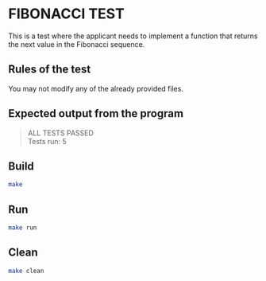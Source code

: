 # FIBONACCI TEST

This is a test where the applicant needs to implement a function that returns
the next value in the Fibonacci sequence.

## Rules of the test

You may not modify any of the already provided files.

## Expected output from the program

>ALL TESTS PASSED  
>Tests run: 5


## Build

```sh
make
```

## Run

```sh
make run
```

## Clean

```sh
make clean
```
